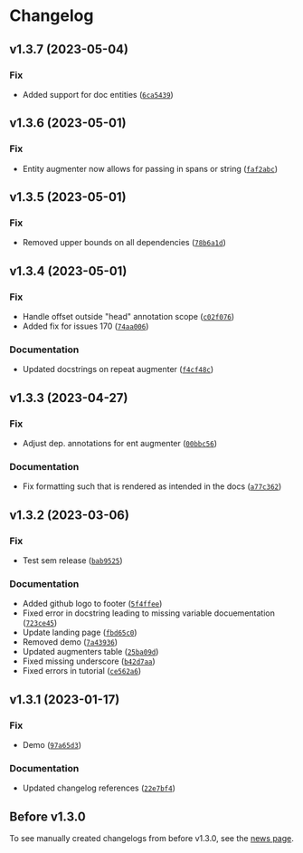 # Changelog

<!--next-version-placeholder-->

## v1.3.7 (2023-05-04)
### Fix
* Added support for doc entities ([`6ca5439`](https://github.com/KennethEnevoldsen/augmenty/commit/6ca5439b48e0ad0c1695991128d1da945d497b3a))

## v1.3.6 (2023-05-01)
### Fix
* Entity augmenter now allows for passing in spans or string ([`faf2abc`](https://github.com/KennethEnevoldsen/augmenty/commit/faf2abcfd05b3efe1a954a4d5e1b09b7c65ae50b))

## v1.3.5 (2023-05-01)
### Fix
* Removed upper bounds on all dependencies ([`78b6a1d`](https://github.com/KennethEnevoldsen/augmenty/commit/78b6a1dd109e5946b8ba69b3e1215cc6aff328c6))

## v1.3.4 (2023-05-01)
### Fix
* Handle offset outside "head" annotation scope ([`c02f076`](https://github.com/KennethEnevoldsen/augmenty/commit/c02f076d64ff7e18b5d6a239d2f02a7be966326d))
* Added fix for issues 170 ([`74aa006`](https://github.com/KennethEnevoldsen/augmenty/commit/74aa00613b6dad7ef004a8f30ab0e8ec3838be94))

### Documentation
* Updated docstrings on repeat augmenter ([`f4cf48c`](https://github.com/KennethEnevoldsen/augmenty/commit/f4cf48c1585a592e7e798738f46b02bd5d816878))

## v1.3.3 (2023-04-27)
### Fix
* Adjust dep. annotations for ent augmenter ([`00bbc56`](https://github.com/KennethEnevoldsen/augmenty/commit/00bbc561211ca5bde68f030c191ea20caad6dbfc))

### Documentation
* Fix formatting such that is rendered as intended in the docs ([`a77c362`](https://github.com/KennethEnevoldsen/augmenty/commit/a77c362a09762bf4473d0e4afd1289cbbb15e526))

## v1.3.2 (2023-03-06)
### Fix
* Test sem release ([`bab9525`](https://github.com/KennethEnevoldsen/augmenty/commit/bab9525d1117a0f5692eac36d371de55dfba9421))

### Documentation
* Added github logo to footer ([`5f4ffee`](https://github.com/KennethEnevoldsen/augmenty/commit/5f4ffee209009ea82134b716bd5e1d6d11448f96))
* Fixed error in docstring leading to missing variable docuementation ([`723ce45`](https://github.com/KennethEnevoldsen/augmenty/commit/723ce452b75729f199424f7d3cb1404be48df124))
* Update landing page ([`fbd65c0`](https://github.com/KennethEnevoldsen/augmenty/commit/fbd65c05bd0850dd44185a2b7d30e01394470658))
* Removed demo ([`7a43936`](https://github.com/KennethEnevoldsen/augmenty/commit/7a439369cbfbf6e34421104e7cd6e0366c6ce4a9))
* Updated augmenters table ([`25ba09d`](https://github.com/KennethEnevoldsen/augmenty/commit/25ba09d454aac39c40351ac650fa23cf845681fc))
* Fixed missing underscore ([`b42d7aa`](https://github.com/KennethEnevoldsen/augmenty/commit/b42d7aab115ce4db1c5f8a4c9a71b2426e484f93))
* Fixed errors in tutorial ([`ce562a6`](https://github.com/KennethEnevoldsen/augmenty/commit/ce562a6691f1916e94e6181ca76275ad4193944c))

## v1.3.1 (2023-01-17)
### Fix
* Demo ([`97a65d3`](https://github.com/KennethEnevoldsen/augmenty/commit/97a65d381f2d9a4156a4fc72543bca5c1b2b4c09))

### Documentation
* Updated changelog references ([`22e7bf4`](https://github.com/KennethEnevoldsen/augmenty/commit/22e7bf4557f8621c3ea1cfd2c5468cbd5b641161))

## Before v1.3.0

To see manually created changelogs from before v1.3.0, see the [news page](https://kennethenevoldsen.github.io/augmenty/news.html).